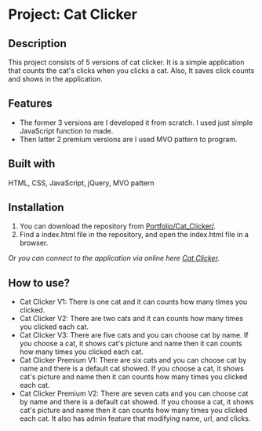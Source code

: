 # Project: Cat Clicker

## Description

This project consists of 5 versions of cat clicker. It is a simple application that counts the cat's clicks when you clicks a cat. Also, It saves click counts and shows in the application.

## Features

  - The former 3 versions are I developed it from scratch. I used just simple JavaScript function to made.
  - Then latter 2 premium versions are I used MVO pattern to program.

## Built with

HTML, CSS, JavaScript, jQuery, MVO pattern

## Installation

1. You can download the repository from
[Portfolio/Cat_Clicker/](https://github.com/leachung/Portfolio/tree/master/Cat_Clicker/).
2. Find a index.html file in the repository, and open the index.html file in a browser.

*Or you can connect to the application via online here [Cat Clicker](https://leachung.github.io/portfolio/Cat_Clicker/CatClicker_Premium_V2/index_P_v2.html).*

## How to use?
  - Cat Clicker V1: There is one cat and it can counts how many times you clicked.
  - Cat Clicker V2: There are two cats and it can counts how many times you clicked each cat.
  - Cat Clicker V3: There are five cats and you can choose cat by name. If you choose a cat, it shows cat's picture and name then it can counts how many times you clicked each cat.
  - Cat Clicker Premium V1: There are six cats and you can choose cat by name and there is a default cat showed. If you choose a cat, it shows cat's picture and name then it can counts how many times you clicked each cat.
  - Cat Clicker Premium V2: There are seven cats and you can choose cat by name and there is a default cat showed. If you choose a cat, it shows cat's picture and name then it can counts how many times you clicked each cat. It also has admin feature that modifying name, url, and clicks.

